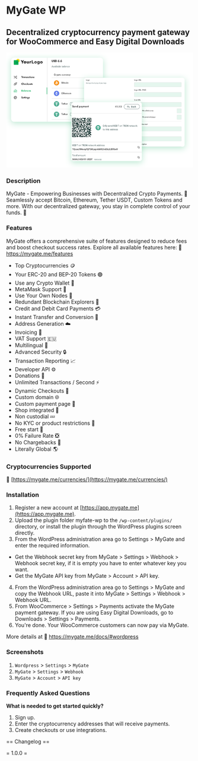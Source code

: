 # MyGate WP
## Decentralized cryptocurrency payment gateway for WooCommerce and Easy Digital Downloads

<picture>
 <source media="(prefers-color-scheme: dark)" srcset="/assets/features.png">
 <source media="(prefers-color-scheme: light)" srcset="/assets/features.png">
 <img alt="MyGate Admin" src="/assets/features.png">
</picture>

### Description 

MyGate - Empowering Businesses with Decentralized Crypto Payments. 💱
Seamlessly accept Bitcoin, Ethereum, Tether USDT, Custom Tokens and more. With our decentralized gateway, you stay in complete control of your funds. 💯

### Features

MyGate offers a comprehensive suite of features designed to reduce fees and boost checkout success rates. Explore all available features here:  🔗 https://mygate.me/features

- Top Cryptocurrencies 🪙
- Your ERC-20 and BEP-20 Tokens 🟣
- Use any Crypto Wallet 👛
- MetaMask Support 🦊
- Use Your Own Nodes 🔌
- Redundant Blockchain Explorers 🚧
- Credit and Debit Card Payments 💳
- Instant Transfer and Conversion 💱
- Address Generation ☁️
- Invoicing 🧾
- VAT Support 🇪🇺
- Multilingual 🎌
- Advanced Security 🔒
- Transaction Reporting 📈
- Developer API ⚙️
- Donations 🎁
- Unlimited Transactions / Second ⚡
- Dynamic Checkouts 🍱
- Custom domain 🌐
- Custom payment page 📑
- Shop integrated 🏪
- Non custodial 💤 
- No KYC or product restrictions 🪪
- Free start 🤑
- 0% Failure Rate ❎
- No Chargebacks 🧲
- Literally Global 🌎

### Cryptocurrencies Supported

🔗 [https://mygate.me/currencies/](https://mygate.me/currencies/)

### Installation

1. Register a new account at [https://app.mygate.me](https://app.mygate.me).
2. Upload the plugin folder myfate-wp to the `/wp-content/plugins/` directory, or install the plugin through the WordPress plugins screen directly.
3. From the WordPress administration area go to Settings > MyGate and enter the required information. 
- Get the Webhook secret key from MyGate > Settings > Webhook > Webhook secret key, if it is empty you have to enter whatever key you want.
- Get the MyGate API key from MyGate > Account > API key.
4. From the WordPress administration area go to Settings > MyGate and copy the Webhook URL, paste it into MyGate > Settings > Webhook > Webhook URL.	
5. From WooCommerce > Settings > Payments activate the MyGate payment gateway. If you are using Easy Digital Downloads, go to Downloads > Settings > Payments.
6. You're done. Your WooCommerce customers can now pay via MyGate.
 
More details at 🔗 https://mygate.me/docs/#wordpress

### Screenshots

1. `Wordpress` > `Settings` > `MyGate`
2. `MyGate` > `Settings` > `Webhook`
3. `MyGate` > `Account` > `API key`

### Frequently Asked Questions

**What is needed to get started quickly?**
1. Sign up.
2. Enter the cryptocurrency addresses that will receive payments.
3. Create checkouts or use integrations.

== Changelog ==

= 1.0.0 =

